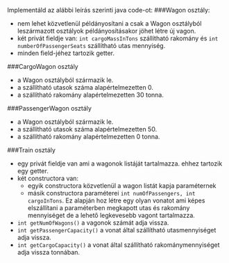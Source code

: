 Implementáld az alábbi leírás szerinti java code-ot:
###Wagon osztály:
- nem lehet közvetlenül példányosítani a csak a Wagon osztályból leszármazott osztályok példányosításakor jöhet létre új vagon.
- két privát fieldje van: `int cargoMassInTons` szállítható rakomány és `int numberOfPassengerSeats` szállítható utas mennyiség.
- minden field-jéhez tartozik getter.

###CargoWagon osztály
- a Wagon osztályból származik le.
- a szállítható utasok száma alapértelmezetten 0.
- a szállítható rakomány alapértelmezetten 30 tonna.

###PassengerWagon osztály
- a Wagon osztályból származik le.
- a szállítható utasok száma alapértelmezetten 50.
- a szállítható rakomány alapértelmezetten 0 tonna.

###Train osztály
- egy privát fieldje van ami a wagonok listáját tartalmazza. ehhez tartozik egy getter.
- két constructora van:
  - egyik constructora közvetlenül a wagon listát kapja paraméternek
  - másik constructora paraméterei `int numOfPassengers, int cargoInTons`. Ez alapján hoz létre egy olyan vonatot ami képes elszállítani a paraméterben megkapott utas és rakomány mennyiséget de a lehető legkevesebb vagont tartalmazza.
- `int getNumOfWagons()` a vagonok számát adja vissza.
- `int getPassengerCapacity()` a vonat által szállítható utasmennyiséget adja vissza.
- `int getCargoCapacity()` a vonat által szállítható rakománymennyiséget adja vissza tonnában.
